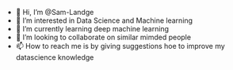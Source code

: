 - 👋 Hi, I’m @Sam-Landge
- 👀 I’m interested in Data Science and Machine learning 
- 🌱 I’m currently learning deep machine learning 
- 💞️ I’m looking to collaborate on similar mimded people
- 📫 How to reach me is by giving suggestions hoe to improve my datascience knowledge

<!---
Sam-Landge/Sam-Landge is a ✨ special ✨ repository because its `README.md` (this file) appears on your GitHub profile.
You can click the Preview link to take a look at your changes.
--->
